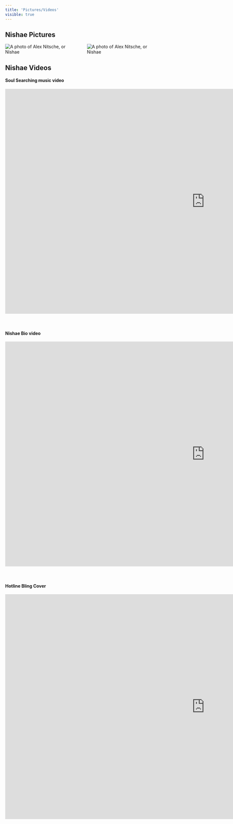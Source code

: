 ```yaml
---
title: 'Pictures/Videos'
visible: true
---
```

<section>
    <div class="container">
        <h2>Nishae Pictures</h2>
        <div class="row">
            <div class="twelve columns">
                <img class="u-mb-60" src="/user/pages/02.music/pictures-videos/piano6edit.png" alt="A photo of Alex Nitsche, or Nishae" />
                <img class="u-mb-60" src="/user/pages/02.music/pictures-videos/comeawaynishae.jpeg" alt="A photo of Alex Nitsche, or Nishae" />
            </div>
        </div>
        <h2>Nishae Videos</h2>
        <h4>Soul Searching music video</h4>
        <div class="video-wrapper">
            <iframe width="1280" height="720" src="https://www.youtube.com/embed/_Q6H1ELTWso?rel=0&amp;showinfo=0" frameborder="0" allowfullscreen></iframe>
        </div>
        <br />
        <br />
        <h4>Nishae Bio video</h4>
        <div class="video-wrapper">
            <iframe width="1280" height="720" src="https://www.youtube.com/embed/5QeT_FEn4Rs?rel=0&amp;showinfo=0" frameborder="0" allowfullscreen></iframe>
        </div>
        <br />
        <br />
        <h4>Hotline Bling Cover</h4>
        <div class="video-wrapper">
            <iframe width="1280" height="720" src="https://www.youtube.com/embed/7f7KD6jYxnk?rel=0&amp;showinfo=0" frameborder="0" allowfullscreen></iframe>
        </div>
    </div>
</section>

